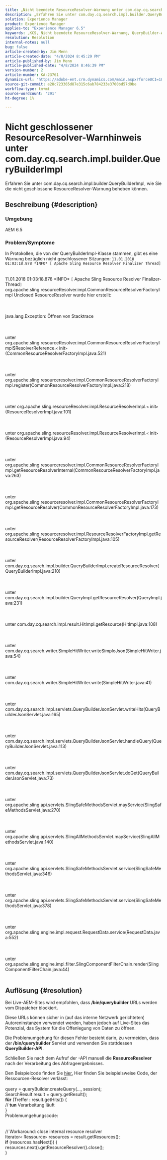 ```yaml
---
title: „Nicht beendete ResourceResolver-Warnung unter com.day.cq.search.impl.builder.QueryBuilderImpl“
description: „Erfahren Sie unter com.day.cq.search.impl.builder.QueryBuilderImpl, wie Sie die nicht geschlossene ResourceResolver-Warnung beheben können.“
solution: Experience Manager
product: Experience Manager
applies-to: "Experience Manager 6.5"
keywords: „KCS, Nicht beendete ResourceResolver-Warnung, QueryBuilder-API, AEM 6.5, Adobe Experience Manager 6.5, Fehlerbehebung, com.day.cq.search.impl.builder.QueryBuilderImpl“
resolution: Resolution
internal-notes: null
bug: false
article-created-by: Jim Menn
article-created-date: "4/8/2024 8:45:29 PM"
article-published-by: Jim Menn
article-published-date: "4/8/2024 8:46:39 PM"
version-number: 2
article-number: KA-23761
dynamics-url: "https://adobe-ent.crm.dynamics.com/main.aspx?forceUCI=1&pagetype=entityrecord&etn=knowledgearticle&id=a902a6e9-e8f5-ee11-a1fe-6045bd006268"
source-git-commit: e28c723365d87e315c6ab784233e3700bd57d9be
workflow-type: tm+mt
source-wordcount: '291'
ht-degree: 1%

---
```


# Nicht geschlossener ResourceResolver-Warnhinweis unter com.day.cq.search.impl.builder.QueryBuilderImpl


Erfahren Sie unter com.day.cq.search.impl.builder.QueryBuilderImpl, wie Sie die nicht geschlossene ResourceResolver-Warnung beheben können.

## Beschreibung {#description}


### Umgebung

AEM 6.5

### Problem/Symptome

In Protokollen, die von der QueryBuilderImpl-Klasse stammen, gibt es eine Warnung bezüglich nicht geschlossener Sitzungen: `11.01.2018 01:03:18.878 *INFO* [ Apache Sling Resource Resolver Finalizer Thread]`
<br><br><br>11.01.2018 01:03:18.878 \*INFO\* `[` Apache Sling Resource Resolver Finalizer-Thread`]`  org.apache.sling.resourceResolver.impl.CommonResourceResolverFactoryImpl Unclosed ResourceResolver wurde hier erstellt: <br><br><br><br>java.lang.Exception: Öffnen von Stacktrace<br><br><br><br>unter org.apache.sling.resourceResolver.impl.CommonResourceResolverFactoryImpl$ResolverReference.`<` init`>` (CommonResourceResolverFactoryImpl.java:521)<br><br><br><br>unter org.apache.sling.resourceresolver.impl.CommonResourceResolverFactoryImpl.register(CommonResourceResolverFactoryImpl.java:218)<br><br><br><br>unter org.apache.sling.resourceResolver.impl.ResourceResolverImpl.`<` init`>` (ResourceResolverImpl.java:101)<br><br><br><br>unter org.apache.sling.resourceResolver.impl.ResourceResolverImpl.`<` init`>` (ResourceResolverImpl.java:94)<br><br><br><br>unter org.apache.sling.resourceresolver.impl.CommonResourceResolverFactoryImpl.getResourceResolverInternal(CommonResourceResolverFactoryImpl.java:263)<br><br><br><br>unter org.apache.sling.resourceresolver.impl.CommonResourceResolverFactoryImpl.getResourceResolver(CommonResourceResolverFactoryImpl.java:173)<br><br><br><br>unter org.apache.sling.resourceresolver.impl.ResourceResolverFactoryImpl.getResourceResolver(ResourceResolverFactoryImpl.java:105)<br><br><br><br>unter com.day.cq.search.impl.builder.QueryBuilderImpl.createResourceResolver(QueryBuilderImpl.java:210)<br><br><br><br>unter com.day.cq.search.impl.builder.QueryImpl.getResourceResolver(QueryImpl.java:231)<br><br><br><br>unter com.day.cq.search.impl.result.HitImpl.getResource(HitImpl.java:108)<br><br><br><br>unter com.day.cq.search.writer.SimpleHitWriter.writeSimpleJson(SimpleHitWriter.java:54)<br><br><br><br>unter com.day.cq.search.writer.SimpleHitWriter.write(SimpleHitWriter.java:41)<br><br><br><br>unter com.day.cq.search.impl.servlets.QueryBuilderJsonServlet.writeHits(QueryBuilderJsonServlet.java:165)<br><br><br><br>unter com.day.cq.search.impl.servlets.QueryBuilderJsonServlet.handleQuery(QueryBuilderJsonServlet.java:113)<br><br><br><br>unter com.day.cq.search.impl.servlets.QueryBuilderJsonServlet.doGet(QueryBuilderJsonServlet.java:73)<br><br><br><br>unter org.apache.sling.api.servlets.SlingSafeMethodsServlet.mayService(SlingSafeMethodsServlet.java:270)<br><br><br><br>unter org.apache.sling.api.servlets.SlingAllMethodsServlet.mayService(SlingAllMethodsServlet.java:140)<br><br><br><br>unter org.apache.sling.api.servlets.SlingSafeMethodsServlet.service(SlingSafeMethodsServlet.java:346)<br><br><br><br>unter org.apache.sling.api.servlets.SlingSafeMethodsServlet.service(SlingSafeMethodsServlet.java:378)<br><br><br><br>unter org.apache.sling.engine.impl.request.RequestData.service(RequestData.java:552)<br><br><br><br>unter org.apache.sling.engine.impl.filter.SlingComponentFilterChain.render(SlingComponentFilterChain.java:44)<br><br>

## Auflösung {#resolution}


Bei Live-AEM-Sites wird empfohlen, dass <b>/bin/querybuilder</b> URLs werden vom Dispatcher blockiert.

Diese URLs können sicher in (auf das interne Netzwerk gerichteten) Autoreninstanzen verwendet werden, haben jedoch auf Live-Sites das Potenzial, das System für die Offenlegung von Daten zu öffnen.

Die Problemumgehung für diesen Fehler besteht darin, zu vermeiden, dass der<b> /bin/querybuilder</b> Servlet und verwenden Sie stattdessen <b>QueryBuilder-API</b>.

Schließen Sie nach dem Aufruf der -API manuell die <b>ResourceResolver </b>nach der Verarbeitung des Abfrageergebnisses.

Den Beispielcode finden Sie [hier.](https://github.com/Adobe-Consulting-Services/acs-aem-samples/blob/master/bundle/src/main/java/com/adobe/acs/samples/search/querybuilder/impl/SampleQueryBuilder.java#L195) Hier finden Sie beispielsweise Code, der Ressourcen-Resolver verlässt:
<br> <br>query = queryBuilder.createQuery(…, session);<br>SearchResult result = query.getResult();<br><b>für</b> (Treffer : result.getHits()) {<br>// <b>tun</b> Verarbeitung läuft<br>}<br>
Problemumgehungscode:
<br> <br> <br>// Workaround: close internal resource resolver<br>Iterator`<` Ressource`>`  resources = result.getResources();<br><b>if</b> (resources.hasNext()) {<br>resources.next().getResourceResolver().close();<br>}